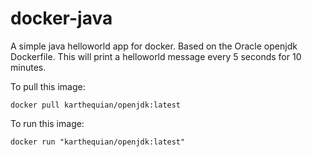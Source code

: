 # docker-java
A simple java helloworld app for docker. Based on the Oracle openjdk Dockerfile. This will print a helloworld message every 5 seconds for 10 minutes.

To pull this image:
```
docker pull karthequian/openjdk:latest
```

To run this image:
```
docker run "karthequian/openjdk:latest"
```